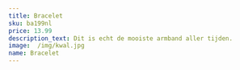 ```yaml
---
title: Bracelet
sku: ba199nl
price: 13.99
description_text: Dit is echt de mooiste armband aller tijden.
image:  /img/kwal.jpg
name: Bracelet
---
```

